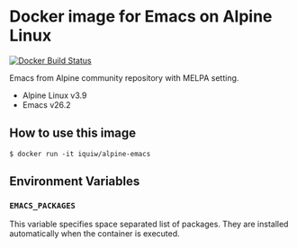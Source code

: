 # Docker image for Emacs on Alpine Linux

[![Docker Build Status](https://img.shields.io/docker/build/iquiw/alpine-emacs.svg)](https://hub.docker.com/r/iquiw/alpine-emacs/)

Emacs from Alpine community repository with MELPA setting.

* Alpine Linux v3.9
* Emacs v26.2

## How to use this image

```console
$ docker run -it iquiw/alpine-emacs
```

## Environment Variables

### `EMACS_PACKAGES`

This variable specifies space separated list of packages.
They are installed automatically when the container is executed.
